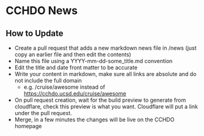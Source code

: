 # CCHDO News

## How to Update
* Create a pull request that adds a new markdown news file in /news (just copy an earlier file and then edit the contents)
* Name this file using a YYYY-mm-dd-some_title.md convention
* Edit the title and date front matter to be accurate
* Write your content in markdown, make sure all links are absolute and do not include the full domain
  * e.g. /cruise/awesome instead of https://cchdo.ucsd.edu/cruise/awesome
* On pull request creation, wait for the build preview to generate from cloudflare, check this preview is what you want. Cloudflare will put a link under the pull request.
* Merge, in a few minutes the changes will be live on the CCHDO homepage